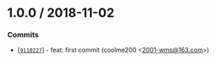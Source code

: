 
1.0.0 / 2018-11-02
==================

### Commits

  * [[`9110227`](https://github.com/eggjs/jar2proxy/commit/9110227fd54071e41d341bc39760182b8d746b2c)] - feat: first commit (coolme200 <<2001-wms@163.com>>)